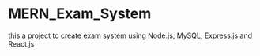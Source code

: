 # MERN_Exam_System
this a project to create exam system using Node.js, MySQL, Express.js and React.js
